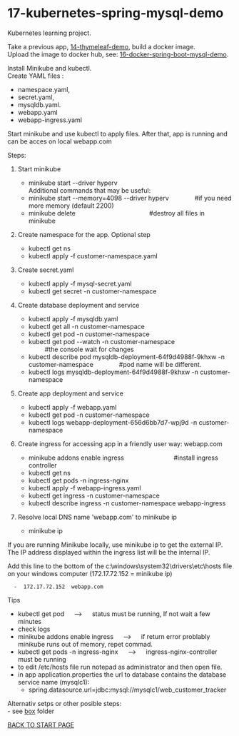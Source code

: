 # 17-kubernetes-spring-mysql-demo
Kubernetes learning project.    
   
Take a previous app,  [14-thymeleaf-demo](https://github.com/FlorescuAndrei/14-thymeleaf-demo.git),  build a docker image.    
Upload the image to docker hub, see: [16-docker-spring-boot-mysql-demo](https://github.com/FlorescuAndrei/16-docker-spring-boot-mysql-demo.git).   

Install Minikube and kubectl.   
Create YAML files :  
  -  namespace.yaml,
  -  secret.yaml,
  -  mysqldb.yaml.  
  -  webapp.yaml  
  -  webapp-ingress.yaml  
    
    
Start minikube and use kubectl to apply files.
After that, app is running and can be acces on local webapp.com  


Steps:  
 1. Start minikube  
    -  minikube start --driver hyperv  
    Additional commands that may be useful:  
      -  minikube start --memory=4098 --driver hyperv        &emsp; &emsp; &emsp;          #if you need more memory (default 2200) 
      -  minikube delete        &emsp; &emsp; &emsp; &emsp; &emsp; &emsp; &emsp; &emsp; &emsp;        #destroy all files in minikube 
  
  2. Create namespace for the app. Optional step 
     -  kubectl get ns
     -  kubectl apply -f customer-namespace.yaml
    
 3. Create secret.yaml   
     -  kubectl apply -f mysql-secret.yaml
     -  kubectl get secret -n customer-namespace
    
 4. Create database deployment and service 
     -  kubectl apply -f mysqldb.yaml
     -  kubectl get all -n customer-namespace
     -  kubectl get pod -n customer-namespace
     -  kubectl get pod --watch -n customer-namespace	        &emsp; &emsp; &emsp; &emsp; &emsp; &emsp;&emsp; &emsp; &emsp;	 #the console wait for changes
     -  kubectl describe pod mysqldb-deployment-64f9d4988f-9khxw -n customer-namespace             &emsp; &emsp; &emsp;      #pod name will be different.
     -  kubectl logs mysqldb-deployment-64f9d4988f-9khxw -n customer-namespace
 5. Create app deployment and service  
     -  kubectl apply -f webapp.yaml
     -  kubectl get pod -n customer-namespace
     -  kubectl logs webapp-deployment-656d6bb7d7-wpj9d -n customer-namespace
   
 6. Create ingress for accessing app in a friendly user way: webapp.com
     -  minikube addons enable ingress	          &emsp; &emsp; &emsp;    &emsp; &emsp; &emsp;    #install ingress controller
     -  kubectl get ns 
     -  kubectl get pods -n ingress-nginx                  
     -  kubectl apply -f webapp-ingress.yaml
     -  kubectl get ingress -n customer-namespace
     -  kubectl describe ingress -n customer-namespace webapp-ingress
 
 7. Resolve local DNS name 'webapp.com' to minikube ip    
     -  minikube ip 
      
 If you are running Minikube locally, use minikube ip to get the external IP. The IP address displayed within the ingress list will be the internal IP.     
 
 Add this line to the bottom of the c:\windows\system32\drivers\etc\hosts file on your windows computer (172.17.72.152 = minikube ip)  
 
      -  172.17.72.152  webapp.com   
 
    

 
  Tips
  - kubectl get pod    &emsp; --> &emsp;    status must be running, If not wait a few minutes
  - check logs
  - minikube addons enable ingress      &emsp; --> &emsp;  if return error problably minikube runs out of memory, repet commad.
  - kubectl get pods -n ingress-nginx  &emsp; --> &emsp;   ingress-nginx-controller must be running   
  - to edit /etc/hosts file run notepad as administrator and then open file.
  - in app application.properties the url to database contains the database service name (mysqlc1): 
      - spring.datasource.url=jdbc:mysql://mysqlc1/web_customer_tracker 
         
         
Alternativ setps or other posible steps:  
    -  see [box](https://github.com/FlorescuAndrei/17-kubernetes-spring-mysql-demo/tree/main/box) folder           
         
     
  
 
  
  
[BACK TO START PAGE](https://github.com/FlorescuAndrei/Start.git)

